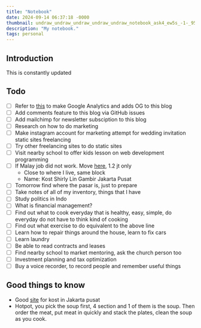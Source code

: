 ```yaml
---
title: "Notebook"
date: 2024-09-14 06:37:18 -0000
thumbnail: undraw_undraw_undraw_undraw_undraw_notebook_ask4_ew5s_-1-_954q_-1-_yoow_-1-_n5mm.svg
description: "My notebook."
tags: personal
---
```


## Introduction

This is constantly updated

## Todo

- [ ] Refer to <a href="https://github.com/barryclark/jekyll-now/tree/master" target="_blank">this</a> to make Google Analytics and adds OG to this blog
- [ ] Add comments feature to this blog via GitHub issues
- [ ] Add mailchimp for newsletter subsciption to this blog
- [ ] Research on how to do marketing
- [ ] Make instagram account for marketing attempt for wedding invitation static sites freelancing
- [ ] Try other freelancing sites to do static sites
- [ ] Visit nearby school to offer kids lesson on web development programming
- [ ] If Malay job did not work. Move <a href="https://mamikos.com/room/kost-kota-jakarta-pusat-kost-campur-eksklusif-kost-shirly-lin-gambir-jakarta-pusat-1?redirection_source=list%20kos%20result" target="_blank">here</a>, 1.2 jt only
    - Close to where I live, same block
    - Name: Kost Shirly Lin Gambir Jakarta Pusat
- [ ] Tomorrow find where the pasar is, just to prepare
- [ ] Take notes of all of my inventory, things that I have
- [ ] Study politics in Indo
- [ ] What is financial management?
- [ ] Find out what to cook everyday that is healthy, easy, simple, do everyday do not have to think kind of cooking
- [ ] Find out what exercise to do equivalent to the above line
- [ ] Learn how to repair things around the house, learn to fix cars
- [ ] Learn laundry
- [ ] Be able to read contracts and leases
- [ ] Find nearby school to market mentoring, ask the church person too
- [ ] Investment planning and tax optimization
- [ ] Buy a voice recorder, to record people and remember useful things

## Good things to know

- Good <a href="https://mamikos.com/" target="_blank">site</a> for kost in Jakarta pusat
- Hotpot, you pick the soup first, 4 section and 1 of them is the soup. Then order the meat, put meat in quickly and stack the plates, clean the soup as you cook.